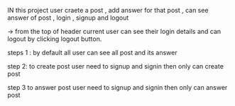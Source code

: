 IN this project user craete a post , add answer for that post , can see answer of post , login , signup and logout

-> from the top of header current user can see their login details and  can logout by clicking logout button. 


steps 1 : by default all user can see all post and its answer

step 2: to create post user need to signup and signin then only can create post

step 3 to answer post user need to signup and signin then only can answer post
